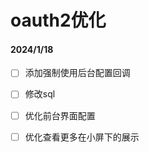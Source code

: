 # oauth2优化

#### 2024/1/18

- [ ] 添加强制使用后台配置回调

- [ ] 修改sql

- [ ] 优化前台界面配置

- [ ] 优化查看更多在小屏下的展示

  



